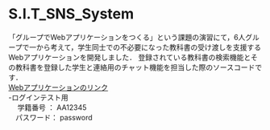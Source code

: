 # S.I.T_SNS_System
「グループでWebアプリケーションをつくる」という課題の演習にて，6人グループで一から考えて，学生同士での不必要になった教科書の受け渡しを支援するWebアプリケーションを開発しました．
登録されている教科書の検索機能とその教科書を登録した学生と連絡用のチャット機能を担当した際のソースコードです．  
[Webアプリケーションのリンク](http://160.16.141.77:51602/SIT_System/Login)  
-ログインテスト用  
　 学籍番号 ： AA12345  
　パスワード： password
